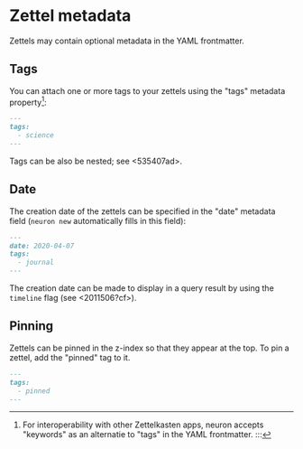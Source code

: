 # Zettel metadata

Zettels may contain optional metadata in the YAML frontmatter.

## Tags

You can attach one or more tags to your zettels using the "tags" metadata property[^kw]:

```markdown
---
tags:
  - science
---
```

Tags can be also be nested; see <535407ad>. 

[^kw]: For interoperability with other Zettelkasten apps, neuron accepts "keywords" as an alternatie to "tags" in the YAML frontmatter.
:::

## Date

The creation date of the zettels can be specified in the "date" metadata field (`neuron new` automatically fills in this field):

```markdown
---
date: 2020-04-07
tags:
  - journal
---
```

The creation date can be made to display in a query result by using the `timeline` flag (see <2011506?cf>).

## Pinning

Zettels can be pinned in the z-index so that they appear at the top. To pin a zettel, add the "pinned" tag to it.

```markdown
---
tags:
  - pinned 
---
```
